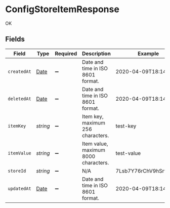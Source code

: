 # ConfigStoreItemResponse

OK


## Fields

| Field                                                                                         | Type                                                                                          | Required                                                                                      | Description                                                                                   | Example                                                                                       |
| --------------------------------------------------------------------------------------------- | --------------------------------------------------------------------------------------------- | --------------------------------------------------------------------------------------------- | --------------------------------------------------------------------------------------------- | --------------------------------------------------------------------------------------------- |
| `createdAt`                                                                                   | [Date](https://developer.mozilla.org/en-US/docs/Web/JavaScript/Reference/Global_Objects/Date) | :heavy_minus_sign:                                                                            | Date and time in ISO 8601 format.                                                             | 2020-04-09T18:14:30Z                                                                          |
| `deletedAt`                                                                                   | [Date](https://developer.mozilla.org/en-US/docs/Web/JavaScript/Reference/Global_Objects/Date) | :heavy_minus_sign:                                                                            | Date and time in ISO 8601 format.                                                             | 2020-04-09T18:14:30Z                                                                          |
| `itemKey`                                                                                     | *string*                                                                                      | :heavy_minus_sign:                                                                            | Item key, maximum 256 characters.                                                             | test-key                                                                                      |
| `itemValue`                                                                                   | *string*                                                                                      | :heavy_minus_sign:                                                                            | Item value, maximum 8000 characters.                                                          | test-value                                                                                    |
| `storeId`                                                                                     | *string*                                                                                      | :heavy_minus_sign:                                                                            | N/A                                                                                           | 7Lsb7Y76rChV9hSrv3KgFl                                                                        |
| `updatedAt`                                                                                   | [Date](https://developer.mozilla.org/en-US/docs/Web/JavaScript/Reference/Global_Objects/Date) | :heavy_minus_sign:                                                                            | Date and time in ISO 8601 format.                                                             | 2020-04-09T18:14:30Z                                                                          |